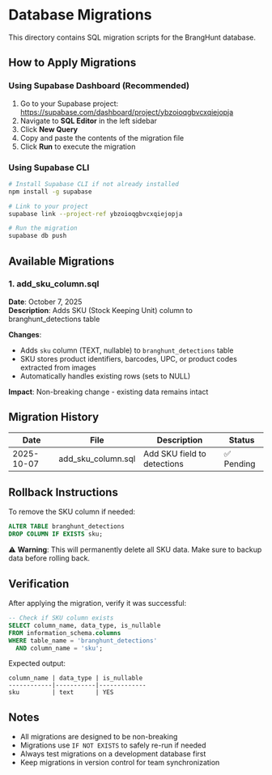 # Database Migrations

This directory contains SQL migration scripts for the BrangHunt database.

## How to Apply Migrations

### Using Supabase Dashboard (Recommended)

1. Go to your Supabase project: https://supabase.com/dashboard/project/ybzoioqgbvcxqiejopja
2. Navigate to **SQL Editor** in the left sidebar
3. Click **New Query**
4. Copy and paste the contents of the migration file
5. Click **Run** to execute the migration

### Using Supabase CLI

```bash
# Install Supabase CLI if not already installed
npm install -g supabase

# Link to your project
supabase link --project-ref ybzoioqgbvcxqiejopja

# Run the migration
supabase db push
```

## Available Migrations

### 1. add_sku_column.sql
**Date**: October 7, 2025  
**Description**: Adds SKU (Stock Keeping Unit) column to branghunt_detections table

**Changes**:
- Adds `sku` column (TEXT, nullable) to `branghunt_detections` table
- SKU stores product identifiers, barcodes, UPC, or product codes extracted from images
- Automatically handles existing rows (sets to NULL)

**Impact**: Non-breaking change - existing data remains intact

## Migration History

| Date | File | Description | Status |
|------|------|-------------|--------|
| 2025-10-07 | add_sku_column.sql | Add SKU field to detections | ✅ Pending |

## Rollback Instructions

To remove the SKU column if needed:

```sql
ALTER TABLE branghunt_detections
DROP COLUMN IF EXISTS sku;
```

⚠️ **Warning**: This will permanently delete all SKU data. Make sure to backup data before rolling back.

## Verification

After applying the migration, verify it was successful:

```sql
-- Check if SKU column exists
SELECT column_name, data_type, is_nullable
FROM information_schema.columns
WHERE table_name = 'branghunt_detections'
  AND column_name = 'sku';
```

Expected output:
```
column_name | data_type | is_nullable
------------|-----------|-------------
sku         | text      | YES
```

## Notes

- All migrations are designed to be non-breaking
- Migrations use `IF NOT EXISTS` to safely re-run if needed
- Always test migrations on a development database first
- Keep migrations in version control for team synchronization

